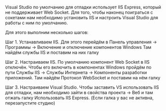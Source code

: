 Visual Studio по умолчанию для отладки использует IIS Express, который не поддерживает Web Socket. Для того, чтобы наконец поиграться с
сокетами нам необходимо установить IIS и настроить Visual Studio для работы с ним по умолчанию.

Для этого выполним несколько шагов:

Шаг 1. Устанавливаем IIS.
Для этого перейдём в Панель управления -> Программы -> Включение и отключение компонентов Windows 
Там найдём службы IIS и поставим на них галку



Шаг 2. Настраиваем IIS.
По умолчанию компонент Web Socket в IIS отключён. Чтобы его включить в компонентах Windows пройдём по пути Службы IIS -> Службы Интернета ->
Компоненты разработки приложений. Там найдём Протокол WebSocket и поставим на нём галку



Шаг 3. Настраиваем Visual Studio.
Чтобы заставить VS использовать IIS для отладки, нам необходимо зайти в свойства проекта -> Веб и там отжать галку Использовать IIS Express. 
(Если галка у вас не активна, перезапустите студию)


